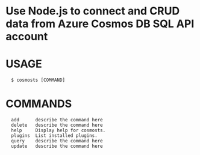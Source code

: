 Use Node.js to connect and CRUD data from Azure Cosmos DB SQL API account
=================

# USAGE
```
  $ cosmosts [COMMAND]
```

# COMMANDS
```
  add      describe the command here
  delete   describe the command here
  help     Display help for cosmosts.
  plugins  List installed plugins.
  query    describe the command here
  update   describe the command here
```
